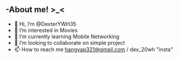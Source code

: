 -About me! >_<
- 
- 👋 Hi, I’m @DexterYWH35
- 👀 I’m interested in Movies
- 🌱 I’m currently learning Mobile Networking
- 💞️ I’m looking to collaborate on simple project
- 📫 How to reach me hangyap321@gmail.com / dex_20wh "insta"

<!---
DexterYWH35/DexterYWH35 is a ✨ special ✨ repository because its `README.md` (this file) appears on your GitHub profile.
You can click the Preview link to take a look at your changes.
--->
